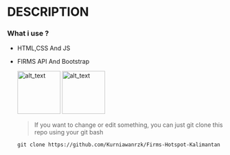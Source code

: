 # DESCRIPTION
### What i use ?
- HTML,CSS And JS
- FIRMS API And Bootstrap

  [<img alt="alt_text" width="100px" src="https://firms.modaps.eosdis.nasa.gov/images/touch/icon-192x192.png" />](https://firms.modaps.eosdis.nasa.gov/api/)  [<img alt="alt_text" width="100px" src="https://brandlogos.net/wp-content/uploads/2016/06/bootstrap-logo-vector-download.jpg" />](https://getbootstrap.com/)
  
  
  > If you want to change or edit something, you can just git clone this repo using your git bash
  ```
  git clone https://github.com/Kurniawanrzk/Firms-Hotspot-Kalimantan
  ```
